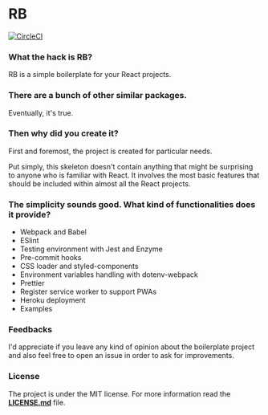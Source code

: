 # RB

[![CircleCI](https://circleci.com/gh/gomorizsolt/react-boilerplate/tree/master.svg?style=svg&circle-token=ce1c7d622158db4975687d0a4e6a9214d3403c0c)](https://circleci.com/gh/gomorizsolt/react-boilerplate/tree/master)

### What the hack is RB?

RB is a simple boilerplate for your React projects.

### There are a bunch of other similar packages.

Eventually, it's true.

### Then why did you create it?

First and foremost, the project is created for particular needs. 

Put simply, this skeleton doesn't contain anything that might be surprising to anyone who is familiar with React. It involves the most basic features that should be included within almost all the React projects.

### The simplicity sounds good. What kind of functionalities does it provide?
- Webpack and Babel
- ESlint
- Testing environment with Jest and Enzyme
- Pre-commit hooks
- CSS loader and styled-components
- Environment variables handling with dotenv-webpack
- Prettier
- Register service worker to support PWAs
- Heroku deployment
- Examples

### Feedbacks

I'd appreciate if you leave any kind of opinion about the boilerplate project and also feel free to open an issue in order to ask for improvements.

### License

The project is under the MIT license. For more information read the [**LICENSE.md**](./LICENSE.md) file.
